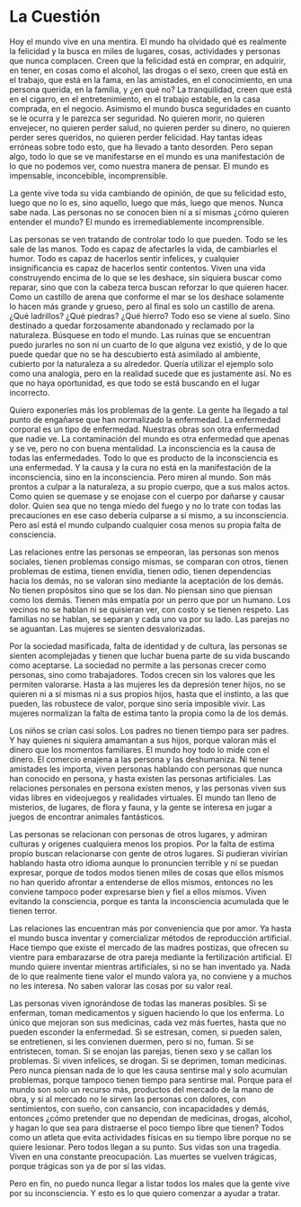 # La Cuestión

Hoy el mundo vive en una mentira. El mundo ha olvidado qué es realmente la felicidad y la busca en miles de lugares, cosas, actividades y personas que nunca complacen. Creen que la felicidad está en comprar, en adquirir, en tener, en cosas como el alcohol, las drogas o el sexo, creen que está en el trabajo, que está en la fama, en las amistades, en el conocimiento, en una persona querida, en la familia, y ¿en qué no? La tranquilidad, creen que está en el cigarro, en el entretenimiento, en el trabajo estable, en la casa comprada, en el negocio. Asimismo el mundo busca seguridades en cuanto se le ocurra y le parezca ser seguridad. No quieren morir, no quieren envejecer, no quieren perder salud, no quieren perder su dinero, no quieren perder seres queridos, no quieren perder felicidad. Hay tantas ideas erróneas sobre todo esto, que ha llevado a tanto desorden. Pero sepan algo, todo lo que se ve manifestarse en el mundo es una manifestación de lo que no podemos ver, como nuestra manera de pensar. El mundo es impensable, inconcebible, incomprensible.

La gente vive toda su vida cambiando de opinión, de que su felicidad esto, luego que no lo es, sino aquello, luego que más, luego que menos. Nunca sabe nada. Las personas no se conocen bien ni a sí mismas ¿cómo quieren entender el mundo? El mundo es irremediablemente incomprensible.

Las personas se ven tratando de controlar todo lo que pueden. Todo se les sale de las manos. Todo es capaz de afectarles la vida, de cambiarles el humor. Todo es capaz de hacerlos sentir infelices, y cualquier insignificancia es capaz de hacerlos sentir contentos. Viven una vida construyendo encima de lo que se les deshace, sin siquiera buscar como reparar, sino que con la cabeza terca buscan reforzar lo que quieren hacer. Como un castillo de arena que conforme el mar se los deshace solamente lo hacen más grande y grueso, pero al final es solo un castillo de arena. ¿Qué ladrillos? ¿Qué piedras? ¿Qué hierro? Todo eso se viene al suelo. Sino destinado a quedar forzosamente abandonado y reclamado por la naturaleza. Búsquese en todo el mundo. Las ruinas que se encuentran puedo jurarles no son ni un cuarto de lo que alguna vez existió, y de lo que puede quedar que no se ha descubierto está asimilado al ambiente, cubierto por la naturaleza a su alrededor. Quería utilizar el ejemplo solo como una analogía, pero en la realidad sucede que es justamente así. No es que no haya oportunidad, es que todo se está buscando en el lugar incorrecto.

Quiero exponerles más los problemas de la gente. La gente ha llegado a tal punto de engañarse que han normalizado la enfermedad. La enfermedad corporal es un tipo de enfermedad. Nuestras obras son otra enfermedad que nadie ve. La contaminación del mundo es otra enfermedad que apenas y se ve, pero no con buena mentalidad. La inconsciencia es la causa de todas las enfermedades. Todo lo que es producto de la inconsciencia es una enfermedad. Y la causa y la cura no está en la manifestación de la inconsciencia, sino en la inconsciencia. Pero miren al mundo. Son más prontos a culpar a la naturaleza, a su propio cuerpo, que a sus malos actos. Como quien se quemase y se enojase con el cuerpo por dañarse y causar dolor. Quien sea que no tenga miedo del fuego y no lo trate con todas las precauciones en ese caso debería culparse a sí mismo, a su inconsciencia. Pero así está el mundo culpando cualquier cosa menos su propia falta de consciencia.

Las relaciones entre las personas se empeoran, las personas son menos sociales, tienen problemas consigo mismas, se comparan con otros, tienen problemas de estima, tienen envidia, tienen odio, tienen dependencias hacia los demás, no se valoran sino mediante la aceptación de los demás. No tienen propósitos sino que se los dan. No piensan sino que piensan como los demás. Tienen más empatía por un perro que por un humano. Los vecinos no se hablan ni se quisieran ver, con costo y se tienen respeto. Las familias no se hablan, se separan y cada uno va por su lado. Las parejas no se aguantan. Las mujeres se sienten desvalorizadas.

Por la sociedad masificada, falta de identidad y de cultura, las personas se sienten acomplejadas y tienen que luchar buena parte de su vida buscando como aceptarse. La sociedad no permite a las personas crecer como personas, sino como trabajadores. Todos crecen sin los valores que les permiten valorarse. Hasta a las mujeres les da depresión tener hijos, no se quieren ni a sí mismas ni a sus propios hijos, hasta que el instinto, a las que pueden, las robustece de valor, porque sino sería imposible vivir. Las mujeres normalizan la falta de estima tanto la propia como la de los demás.

Los niños se crían casi solos. Los padres no tienen tiempo para ser padres. Y hay quienes ni siquiera amamantan a sus hijos, porque valoran más el dinero que los momentos familiares. El mundo hoy todo lo mide con el dinero. El comercio enajena a las persona y las deshumaniza. Ni tener amistades les importa, viven personas hablando con personas que nunca han conocido en persona, y hasta existen las personas artificiales. Las relaciones personales en persona existen menos, y las personas viven sus vidas libres en videojuegos y realidades virtuales. El mundo tan lleno de misterios, de lugares, de flora y fauna, y la gente se interesa en jugar a juegos de encontrar animales fantásticos.

Las personas se relacionan con personas de otros lugares, y admiran culturas y orígenes cualquiera menos los propios. Por la falta de estima propio buscan relacionarse con gente de otros lugares. Si pudieran vivirían hablando hasta otro idioma aunque lo pronuncien terrible y ni se puedan expresar, porque de todos modos tienen miles de cosas que ellos mismos no han querido afrontar a entenderse de ellos mismos, entonces no les conviene tampoco poder expresarse bien y fiel a ellos mismos. Viven evitando la consciencia, porque es tanta la inconsciencia acumulada que le tienen terror.

Las relaciones las encuentran más por conveniencia que por amor. Ya hasta el mundo busca inventar y comercializar métodos de reproducción artificial. Hace tiempo que existe el mercado de las madres postizas, que ofrecen su vientre para embarazarse de otra pareja mediante la fertilización artificial. El mundo quiere inventar mientras artificiales, si no se han inventado ya. Nada de lo que realmente tiene valor el mundo valora ya, no conviene y a muchos no les interesa. No saben valorar las cosas por su valor real.

Las personas viven ignorándose de todas las maneras posibles. Si se enferman, toman medicamentos y siguen haciendo lo que los enferma. Lo único que mejoran son sus medicinas, cada vez más fuertes, hasta que no pueden esconder la enfermedad. Si se estresan, comen, si pueden salen, se entretienen, si les convienen duermen, pero si no, fuman. Si se entristecen, toman. Si se enojan las parejas, tienen sexo y se callan los problemas. Si viven infelices, se drogan. Si se deprimen, toman medicinas. Pero nunca piensan nada de lo que les causa sentirse mal y solo acumulan problemas, porque tampoco tienen tiempo para sentirse mal. Porque para el mundo son solo un recurso más, productos del mercado de la mano de obra, y si al mercado no le sirven las personas con dolores, con sentimientos, con sueño, con cansancio, con incapacidades y demás, entonces ¿cómo pretender que no dependan de medicinas, drogas, alcohol, y hagan lo que sea para distraerse el poco tiempo libre que tienen? Todos como un atleta que evita actividades físicas en su tiempo libre porque no se quiere lesionar. Pero todos llegan a su punto. Sus vidas son una tragedia. Viven en una constante preocupación. Las muertes se vuelven trágicas, porque trágicas son ya de por sí las vidas.

Pero en fin, no puedo nunca llegar a listar todos los males que la gente vive por su inconsciencia. Y esto es lo que quiero comenzar a ayudar a tratar.